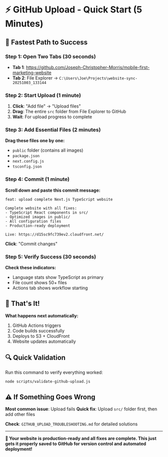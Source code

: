 # ⚡ GitHub Upload - Quick Start (5 Minutes)

## 🎯 **Fastest Path to Success**

### **Step 1: Open Two Tabs** (30 seconds)
- **Tab 1**: https://github.com/Joseph-Christopher-Morris/mobile-first-marketing-website
- **Tab 2**: File Explorer → `C:\Users\Joe\Projects\website-sync-20251003_133144`

### **Step 2: Start Upload** (1 minute)
1. **Click**: "Add file" → "Upload files"
2. **Drag**: The entire `src` folder from File Explorer to GitHub
3. **Wait**: For upload progress to complete

### **Step 3: Add Essential Files** (2 minutes)
**Drag these files one by one:**
- `public` folder (contains all images)
- `package.json`
- `next.config.js`
- `tsconfig.json`

### **Step 4: Commit** (1 minute)
**Scroll down and paste this commit message:**
```
feat: upload complete Next.js TypeScript website

Complete website with all fixes:
- TypeScript React components in src/
- Optimized images in public/
- All configuration files
- Production-ready deployment

Live: https://d15sc9fc739ev2.cloudfront.net/
```

**Click**: "Commit changes"

### **Step 5: Verify Success** (30 seconds)
**Check these indicators:**
- Language stats show TypeScript as primary
- File count shows 50+ files
- Actions tab shows workflow starting

## 🚀 **That's It!**

**What happens next automatically:**
1. GitHub Actions triggers
2. Code builds successfully  
3. Deploys to S3 + CloudFront
4. Website updates automatically

## 🔍 **Quick Validation**

Run this command to verify everything worked:
```bash
node scripts/validate-github-upload.js
```

## ⚠️ **If Something Goes Wrong**

**Most common issue**: Upload fails
**Quick fix**: Upload `src/` folder first, then add other files

**Check**: `GITHUB_UPLOAD_TROUBLESHOOTING.md` for detailed solutions

---

**🎉 Your website is production-ready and all fixes are complete. This just gets it properly saved to GitHub for version control and automated deployment!**